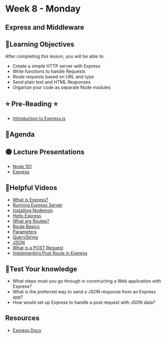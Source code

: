 # Week 8 - Monday

## Express and Middleware

## 📍Learning Objectives
After completing this lesson, you will be able to:

- Create a simple HTTP server with Express
- Write functions to handle Requests
- Route requests based on URL and type
- Send plain text and HTML Responses
- Organize your code as separate Node modules

## ⭐️ Pre-Reading ⭐️
- [Introduction to Express.js](https://digitalcrafts.instructure.com/courses/252/pages/reading-express-101?module_item_id=23366)

## 📍Agenda

## 🟡 Lecture Presentations

- [Node 101](https://dc-web2.onrender.com/p2/Node/Node101.html)
- [Express](https://dc-web2.onrender.com/p2/Node/NodeExpress.html#1)

<!-- ## 🟣Labs  -->

<!-- ## 🟠Homework 

[homework](./homework/) -->

## 🔵Helpful Videos
- [What is Express?](https://www.udemy.com/course/nodejs-complete-guide-to-building-data-driven-applications/learn/lecture/14102166#overview)
- [Running Express Server](https://www.udemy.com/course/nodejs-complete-guide-to-building-data-driven-applications/learn/lecture/14102170#overview)
- [Installing Nodemon](https://www.udemy.com/course/nodejs-complete-guide-to-building-data-driven-applications/learn/lecture/14104346#overview)
- [Hello Express](https://www.udemy.com/course/nodejs-complete-guide-to-building-data-driven-applications/learn/lecture/14107801#overview)
- [What are Routes?](https://www.udemy.com/course/nodejs-complete-guide-to-building-data-driven-applications/learn/lecture/14107803#overview)
- [Route Basics](https://www.udemy.com/course/nodejs-complete-guide-to-building-data-driven-applications/learn/lecture/14107711#overview)
- [Parameters](https://www.udemy.com/course/nodejs-complete-guide-to-building-data-driven-applications/learn/lecture/14107715#overview)
- [QueryString](https://www.udemy.com/course/nodejs-complete-guide-to-building-data-driven-applications/learn/lecture/14107719#overview)
- [JSON](https://www.udemy.com/course/nodejs-complete-guide-to-building-data-driven-applications/learn/lecture/14133951#overview)
- [What is a POST Request](https://www.udemy.com/course/nodejs-complete-guide-to-building-data-driven-applications/learn/lecture/14113699#overview)
- [Implementing Post Route in Express](https://www.udemy.com/course/nodejs-complete-guide-to-building-data-driven-applications/learn/lecture/14113701#overview)


<!-- ## ✔️Todo Checklist
- [ ] -->

<!-- ## 🔶Vocabulary -->

## 🔷Test Your knowledge
- What steps must you go through in constructing a Web application with Express?
- What is the preferred way to send a JSON response from an Express app?
- How would set up Express to handle a post request with JSON data?

## Resources 
- [Express Docs](https://expressjs.com/)





